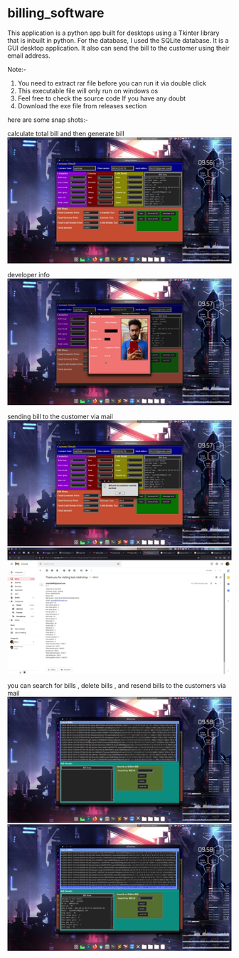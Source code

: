 # billing_software
This application is a python app built for desktops using a Tkinter library that is inbuilt in python. 
For the database, I used the SQLite database. It is a GUI desktop application.
It also can send the bill to the customer using their email address.

Note:-
1. You need to extract rar file before you can run it via double click
2. This executable file will only run on windows os
3. Feel free to check the source code If you have any doubt
4. Download the exe file from releases section

here are some snap shots:-

calculate total bill and then generate bill
![](1.png) 

developer info
![](2.png) 

sending bill to the customer via mail 
![](3.png) 
![](4.png) 

you can search for bills , delete bills , and resend bills to the customers via mail
![](5.png) 
![](6.png) 
